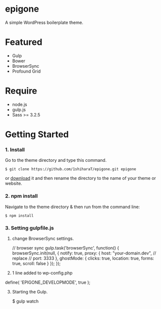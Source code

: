 epigone
===
A simple WordPress boilerplate theme.

# Featured

* Gulp
* Bower
* BrowserSync
* Profound Grid

# Require

* node.js
* gulp.js
* Sass >= 3.2.5

# Getting Started

### 1. Install

Go to the theme directory and type this command.

	$ git clone https://github.com/1shiharaT/epigone.git epigone

or [download](https://github.com/roots/roots/archive/master.zip) it and then rename the directory to the name of your theme or website.

### 2. npm install

Navigate to the theme directory & then run from the command line:

	$ npm install

### 3. Setting gulpfile.js

1. change BrowserSync settings.

	// browser sync
	gulp.task('browserSync', function() {
		browserSync.init(null, {
			notify: true,
			proxy: {
				host: "your-domain.dev", // replace
				// port: 3333
			},
			ghostMode: {
				clicks: true,
				location: true,
				forms: true,
				scroll: false
			}
		});
	});

2. 1 line added to wp-config.php

define( 'EPIGONE_DEVELOPMODE', true );


3. Starting the Gulp.

	$ gulp watch



